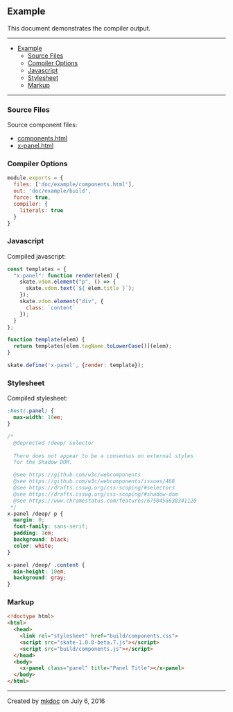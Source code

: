 ## Example

This document demonstrates the compiler output.

---

- [Example](#example)
  - [Source Files](#source-files)
  - [Compiler Options](#compiler-options)
  - [Javascript](#javascript)
  - [Stylesheet](#stylesheet)
  - [Markup](#markup)

---

### Source Files

Source component files:

* [components.html](https://github.com/tmpfs/trucks/blob/master/doc/example/components.html)
* [x-panel.html](https://github.com/tmpfs/trucks/blob/master/doc/example/x-panel.html)

### Compiler Options

```javascript
module.exports = {
  files: ['doc/example/components.html'],
  out: 'doc/example/build',
  force: true,
  compiler: {
    literals: true
  }
}
```

### Javascript

Compiled javascript:

```javascript
const templates = {
  "x-panel": function render(elem) {
    skate.vdom.element("p", () => {
      skate.vdom.text(`${ elem.title }`);
    });
    skate.vdom.element("div", {
      class: `content`
    });
  }
};

function template(elem) {
  return templates[elem.tagName.toLowerCase()](elem);
}

skate.define('x-panel', {render: template});
```

### Stylesheet

Compiled stylesheet:

```css
:host(.panel) {
  max-width: 10em; 
}

/*
  @deprected /deep/ selector
  
  There does not appear to be a consensus on external styles 
  for the Shadow DOM.

  @see https://github.com/w3c/webcomponents
  @see https://github.com/w3c/webcomponents/issues/468
  @see https://drafts.csswg.org/css-scoping/#selectors
  @see https://drafts.csswg.org/css-scoping/#shadow-dom
  @see https://www.chromestatus.com/features/6750456638341120
 */
x-panel /deep/ p {
  margin: 0;
  font-family: sans-serif;
  padding: 1em;
  background: black;
  color: white;
}

x-panel /deep/ .content {
  min-height: 10em;
  background: gray;
}
```

### Markup

```html
<!doctype html>
<html>
  <head>
    <link rel="stylesheet" href="build/components.css">
    <script src="skate-1.0.0-beta.7.js"></script>
    <script src="build/components.js"></script>
  </head>
  <body>
    <x-panel class="panel" title="Panel Title"></x-panel>
  </body>
</html>
```

---

Created by [mkdoc](https://github.com/mkdoc/mkdoc) on July 6, 2016

[trucks]: https://github.com/tmpfs/trucks
[trucks-cli]: https://github.com/tmpfs/trucks/blob/master/packages/trucks-cli
[skatejs]: https://github.com/skatejs/skatejs
[webcomponents]: https://github.com/w3c/webcomponents
[shadow-dom]: https://w3c.github.io/webcomponents/spec/shadow/
[custom-elements]: https://www.w3.org/TR/custom-elements/
[html-imports]: https://w3c.github.io/webcomponents/spec/imports/
[html-templates]: https://html.spec.whatwg.org/multipage/scripting.html#the-template-element
[polymer]: https://www.polymer-project.org/1.0/
[react]: https://facebook.github.io/react/
[react-webcomponents]: https://github.com/facebook/react/issues/5052
[react-integration]: https://github.com/skatejs/react-integration
[mozilla-webcomponents]: https://hacks.mozilla.org/2014/12/mozilla-and-web-components/
[csp]: http://content-security-policy.com/
[npm]: https://www.npmjs.com/
[postcss]: https://github.com/postcss/postcss
[mkdoc]: https://github.com/mkdoc/mkdoc
[mkapi]: https://github.com/mkdoc/mkapi
[mkparse]: https://github.com/mkdoc/mkparse
[jshint]: http://jshint.com
[jscs]: http://jscs.info

